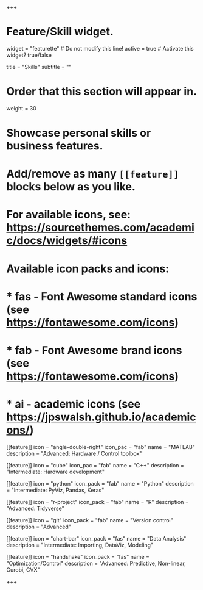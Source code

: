 +++
# Feature/Skill widget.
widget = "featurette"  # Do not modify this line!
active = true  # Activate this widget? true/false

title = "Skills"
subtitle = ""

# Order that this section will appear in.
weight = 30

# Showcase personal skills or business features.
# 
# Add/remove as many `[[feature]]` blocks below as you like.
# 
# For available icons, see: https://sourcethemes.com/academic/docs/widgets/#icons
# 
# Available icon packs and icons:
# * fas - Font Awesome standard icons (see https://fontawesome.com/icons)
# * fab - Font Awesome brand icons (see https://fontawesome.com/icons)
# * ai - academic icons (see https://jpswalsh.github.io/academicons/)


[[feature]]
  icon = "angle-double-right"
  icon_pac = "fab"
  name = "MATLAB"
  description = "Advanced: Hardware / Control toolbox"


[[feature]]
  icon = "cube"
  icon_pac = "fab"
  name = "C++"
  description = "Intermediate: Hardware development"

[[feature]]
  icon = "python"
  icon_pack = "fab"
  name = "Python"
  description = "Intermediate: PyViz, Pandas, Keras"

[[feature]]
  icon = "r-project"
  icon_pack = "fab"
  name = "R"
  description = "Advanced: Tidyverse"
  
[[feature]]
  icon = "git"
  icon_pack = "fab"
  name = "Version control"
  description = "Advanced"
  
[[feature]]
  icon = "chart-bar"
  icon_pack = "fas"
  name = "Data Analysis"
  description = "Intermediate: Importing, DataViz, Modeling"
  
[[feature]]
  icon = "handshake"
  icon_pack = "fas"
  name = "Optimization/Control"
  description = "Advanced: Predictive, Non-linear, Gurobi, CVX"  

+++

